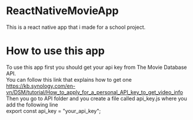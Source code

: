 # ReactNativeMovieApp
This is a react native app that i made for a school project.

# How to use this app

To use this app first you should get your api key from The Movie Database API.</br>
You can follow this link that explains how to get one </br>
https://kb.synology.com/en-vn/DSM/tutorial/How_to_apply_for_a_personal_API_key_to_get_video_info </br>
Then you go to API folder and you create a file called api_key.js where you add the following line </br>
export const api_key = "your_api_key";

